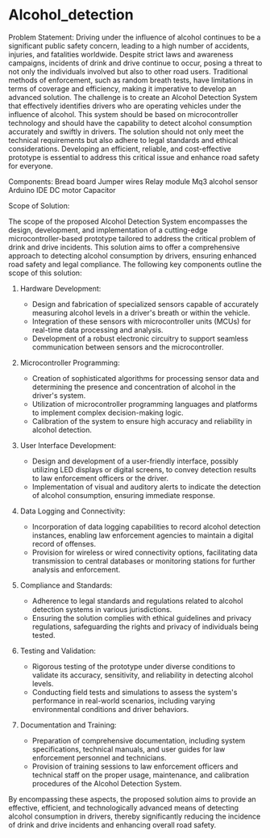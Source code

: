 # Alcohol_detection
Problem Statement:
Driving under the influence of alcohol continues to be a significant public safety concern, leading to a high number of accidents, injuries, and fatalities worldwide. Despite strict laws and awareness campaigns, incidents of drink and drive continue to occur, posing a threat to not only the individuals involved but also to other road users. Traditional methods of enforcement, such as random breath tests, have limitations in terms of coverage and efficiency, making it imperative to develop an advanced solution.
The challenge is to create an Alcohol Detection System that effectively identifies drivers who are operating vehicles under the influence of alcohol. This system should be based on microcontroller technology and should have the capability to detect alcohol consumption accurately and swiftly in drivers. The solution should not only meet the technical requirements but also adhere to legal standards and ethical considerations. Developing an efficient, reliable, and cost-effective prototype is essential to address this critical issue and enhance road safety for everyone.


Components:
Bread board
Jumper wires
Relay module
Mq3 alcohol sensor
Arduino IDE
DC motor
Capacitor

Scope of Solution:

The scope of the proposed Alcohol Detection System encompasses the design, development, and implementation of a cutting-edge microcontroller-based prototype tailored to address the critical problem of drink and drive incidents. This solution aims to offer a comprehensive approach to detecting alcohol consumption by drivers, ensuring enhanced road safety and legal compliance. The following key components outline the scope of this solution:

1. Hardware Development:
   - Design and fabrication of specialized sensors capable of accurately measuring alcohol levels in a driver's breath or within the vehicle.
   - Integration of these sensors with microcontroller units (MCUs) for real-time data processing and analysis.
   - Development of a robust electronic circuitry to support seamless communication between sensors and the microcontroller.

2. Microcontroller Programming:
   - Creation of sophisticated algorithms for processing sensor data and determining the presence and concentration of alcohol in the driver's system.
   - Utilization of microcontroller programming languages and platforms to implement complex decision-making logic.
   - Calibration of the system to ensure high accuracy and reliability in alcohol detection.

3. User Interface Development:
   - Design and development of a user-friendly interface, possibly utilizing LED displays or digital screens, to convey detection results to law enforcement officers or the driver.
   - Implementation of visual and auditory alerts to indicate the detection of alcohol consumption, ensuring immediate response.

4. Data Logging and Connectivity:
   - Incorporation of data logging capabilities to record alcohol detection instances, enabling law enforcement agencies to maintain a digital record of offenses.
   - Provision for wireless or wired connectivity options, facilitating data transmission to central databases or monitoring stations for further analysis and enforcement.

5. Compliance and Standards:
   - Adherence to legal standards and regulations related to alcohol detection systems in various jurisdictions.
   - Ensuring the solution complies with ethical guidelines and privacy regulations, safeguarding the rights and privacy of individuals being tested.

6. Testing and Validation:
   - Rigorous testing of the prototype under diverse conditions to validate its accuracy, sensitivity, and reliability in detecting alcohol levels.
   - Conducting field tests and simulations to assess the system's performance in real-world scenarios, including varying environmental conditions and driver behaviors.

7. Documentation and Training:
   - Preparation of comprehensive documentation, including system specifications, technical manuals, and user guides for law enforcement personnel and technicians.
   - Provision of training sessions to law enforcement officers and technical staff on the proper usage, maintenance, and calibration procedures of the Alcohol Detection System.

By encompassing these aspects, the proposed solution aims to provide an effective, efficient, and technologically advanced means of detecting alcohol consumption in drivers, thereby significantly reducing the incidence of drink and drive incidents and enhancing overall road safety.

